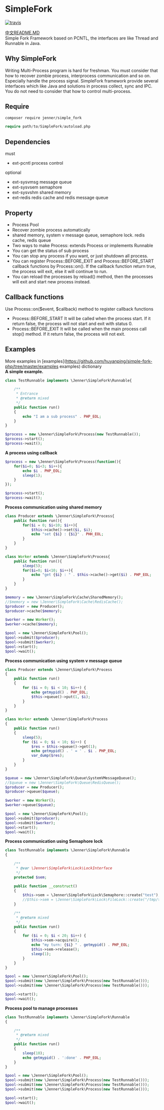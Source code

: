 SimpleFork
===================
[![travis](https://travis-ci.org/huyanping/simple-fork-php.svg)](https://travis-ci.org/huyanping/simple-fork-php)

[中文README.MD](https://github.com/huyanping/simple-fork-php/blob/master/README.ZH.MD)  
Simple Fork Framework based on PCNTL, the interfaces are like Thread and Runnable in Java.

Why SimpleFork
------------------------
Writing Multi-Process program is hard for freshman. You must consider that how to recover zombie process, interprocess communication and so on. Especially handle the process signal.
SimpleFork framework provide several interfaces which like Java and solutions in process collect, sync and IPC. You do not need to consider that how to control multi-process.

Require
---------------------
```bash
composer require jenner/simple_fork
```
```php
require path/to/SimpleFork/autoload.php
```

Dependencies
----------------------
must  
+ ext-pcntl process control 

optional
+ ext-sysvmsg message queue
+ ext-sysvsem semaphore
+ ext-sysvshm shared memory
+ ext-redis redis cache and redis message queue

Property
---------------------------
+ Process Pool
+ Recover zombie process automatically
+ shared memory, system v message queue, semaphore lock. redis cache, redis queue
+ Two ways to make Process: extends Process or implements Runnable
+ You can get the status of sub process
+ You can stop any process if you want, or just shutdown all process.
+ You can register Process::BEFORE_EXIT and Process::BEFORE_START callback functions by Process::on(). 
If the callback function return true, the process will exit, else it will continue to run.
+ You can reload the processes by reload() method, then the processes will exit and start new process instead.

Callback functions
-------------------------------
Use Process::on($event, $callback) method to register callback functions  
+ Process::BEFORE_START It will be called when the process start. If it return false, the process will not start and exit with status 0.
+ Process::BEFORE_EXIT It will be called when the main process call stop() method. If it return false, the process will not exit.


Examples
-------------------------
More examples in [examples](https://github.com/huyanping/simple-fork-php/tree/master/examples examples) dictionary  
**A simple example.**  
```php
class TestRunnable implements \Jenner\SimpleFork\Runnable{

    /**
     * Entrance
     * @return mixed
     */
    public function run()
    {
        echo "I am a sub process" . PHP_EOL;
    }
}

$process = new \Jenner\SimpleFork\Process(new TestRunnable());
$process->start();
$process->wait();
```

**A process using callback**
```php
$process = new \Jenner\SimpleFork\Process(function(){
    for($i=0; $i<3; $i++){
        echo $i . PHP_EOL;
        sleep(1);
    }
});

$process->start();
$process->wait();
```

**Process communication using shared memory** 
```php
class Producer extends \Jenner\SimpleFork\Process{
    public function run(){
        for($i = 0; $i<10; $i++){
            $this->cache()->set($i, $i);
            echo "set {$i} : {$i}" . PHH_EOL;
        }
    }
}

class Worker extends \Jenner\SimpleFork\Process{
    public function run(){
        sleep(5);
        for($i=0; $i<10; $i++){
            echo "get {$i} : " . $this->cache()->get($i) . PHP_EOL;
        }
    }
}

$memory = new \Jenner\SimpleFork\Cache\SharedMemory();
//$memory = new \Jenner\SimpleFork\Cache\RedisCache();
$producer = new Producer();
$producer->cache($memory);

$worker = new Worker();
$worker->cache($memory);

$pool = new \Jenner\SimpleFork\Pool();
$pool->submit($producer);
$pool->submit($worker);
$pool->start();
$pool->wait();
```

**Process communication using system v message queue** 
```php
class Producer extends \Jenner\SimpleFork\Process
{
    public function run()
    {
        for ($i = 0; $i < 10; $i++) {
            echo getmypid() . PHP_EOL;
            $this->queue()->put(1, $i);
        }
    }
}

class Worker extends \Jenner\SimpleFork\Process
{
    public function run()
    {
        sleep(5);
        for ($i = 0; $i < 10; $i++) {
            $res = $this->queue()->get(1);
            echo getmypid() . ' = ' . $i . PHP_EOL;
            var_dump($res);
        }
    }
}

$queue = new \Jenner\SimpleFork\Queue\SystemVMessageQueue();
//$queue = new \Jenner\SimpleFork\Queue\RedisQueue();
$producer = new Producer();
$producer->queue($queue);

$worker = new Worker();
$worker->queue($queue);

$pool = new \Jenner\SimpleFork\Pool();
$pool->submit($producer);
$pool->submit($worker);
$pool->start();
$pool->wait();
```

**Process communication using Semaphore lock**
```php
class TestRunnable implements \Jenner\SimpleFork\Runnable
{

    /**
     * @var \Jenner\SimpleFork\Lock\LockInterface
     */
    protected $sem;

    public function __construct()
    {
        $this->sem = \Jenner\SimpleFork\Lock\Semaphore::create("test");
        //$this->sem = \Jenner\SimpleFork\Lock\FileLock::create("/tmp/test.lock");
    }

    /**
     * @return mixed
     */
    public function run()
    {
        for ($i = 0; $i < 20; $i++) {
            $this->sem->acquire();
            echo "my turn: {$i} " . getmypid() . PHP_EOL;
            $this->sem->release();
            sleep(1);
        }
    }
}

$pool = new \Jenner\SimpleFork\Pool();
$pool->submit(new \Jenner\SimpleFork\Process(new TestRunnable()));
$pool->submit(new \Jenner\SimpleFork\Process(new TestRunnable()));

$pool->start();
$pool->wait();
```

**Process pool to manage processes**
```php
class TestRunnable implements \Jenner\SimpleFork\Runnable
{

    /**
     * @return mixed
     */
    public function run()
    {
        sleep(10);
        echo getmypid() . ':done' . PHP_EOL;
    }
}

$pool = new \Jenner\SimpleFork\Pool();
$pool->submit(new \Jenner\SimpleFork\Process(new TestRunnable()));
$pool->submit(new \Jenner\SimpleFork\Process(new TestRunnable()));
$pool->submit(new \Jenner\SimpleFork\Process(new TestRunnable()));

$pool->start();
$pool->wait();
```